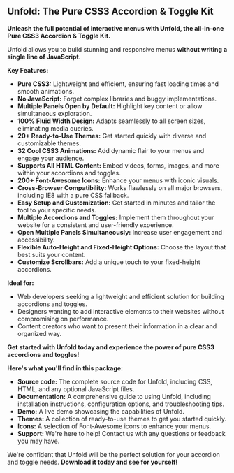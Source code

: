 ## Unfold: The Pure CSS3 Accordion & Toggle Kit

**Unleash the full potential of interactive menus with Unfold, the all-in-one Pure CSS3 Accordion & Toggle Kit.**

Unfold allows you to build stunning and responsive menus **without writing a single line of JavaScript**.

**Key Features:**

- **Pure CSS3:** Lightweight and efficient, ensuring fast loading times and smooth animations.
- **No JavaScript:** Forget complex libraries and buggy implementations.
- **Multiple Panels Open by Default:** Highlight key content or allow simultaneous exploration.
- **100% Fluid Width Design:** Adapts seamlessly to all screen sizes, eliminating media queries.
- **20+ Ready-to-Use Themes:** Get started quickly with diverse and customizable themes.
- **32 Cool CSS3 Animations:** Add dynamic flair to your menus and engage your audience.
- **Supports All HTML Content:** Embed videos, forms, images, and more within your accordions and toggles.
- **200+ Font-Awesome Icons:** Enhance your menus with iconic visuals.
- **Cross-Browser Compatibility:** Works flawlessly on all major browsers, including IE8 with a pure CSS fallback.
- **Easy Setup and Customization:** Get started in minutes and tailor the tool to your specific needs.
- **Multiple Accordions and Toggles:** Implement them throughout your website for a consistent and user-friendly experience.
- **Open Multiple Panels Simultaneously:** Increase user engagement and accessibility.
- **Flexible Auto-Height and Fixed-Height Options:** Choose the layout that best suits your content.
- **Customize Scrollbars:** Add a unique touch to your fixed-height accordions.

**Ideal for:**

- Web developers seeking a lightweight and efficient solution for building accordions and toggles.
- Designers wanting to add interactive elements to their websites without compromising on performance.
- Content creators who want to present their information in a clear and organized way.

**Get started with Unfold today and experience the power of pure CSS3 accordions and toggles!**

**Here's what you'll find in this package:**

- **Source code:** The complete source code for Unfold, including CSS, HTML, and any optional JavaScript files.
- **Documentation:** A comprehensive guide to using Unfold, including installation instructions, configuration options, and troubleshooting tips.
- **Demo:** A live demo showcasing the capabilities of Unfold.
- **Themes:** A collection of ready-to-use themes to get you started quickly.
- **Icons:** A selection of Font-Awesome icons to enhance your menus.
- **Support:** We're here to help! Contact us with any questions or feedback you may have.

We're confident that Unfold will be the perfect solution for your accordion and toggle needs. **Download it today and see for yourself!**
